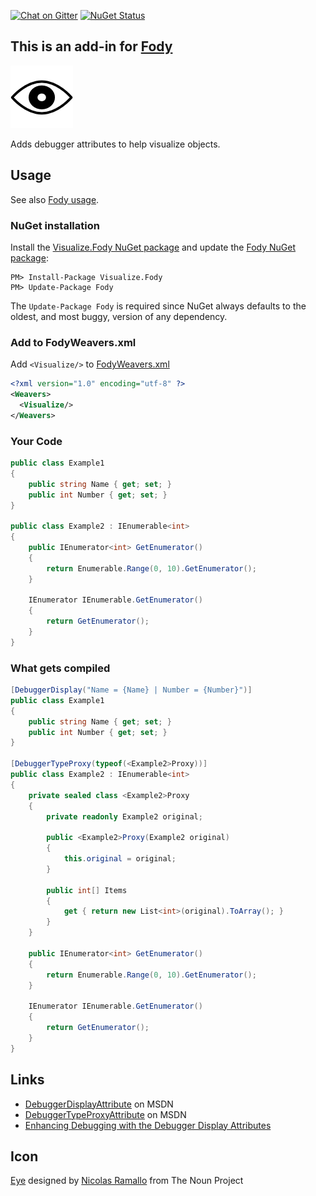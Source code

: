 [![Chat on Gitter](https://img.shields.io/gitter/room/fody/fody.svg?style=flat&max-age=86400)](https://gitter.im/Fody/Fody)
[![NuGet Status](http://img.shields.io/nuget/v/Visualize.Fody.svg?style=flat&max-age=86400)](https://www.nuget.org/packages/Visualize.Fody/)


## This is an add-in for [Fody](https://github.com/Fody/Fody/) 

![Visualize Icon - An eye](https://raw.githubusercontent.com/Fody/Visualize/master/package_icon.png)

Adds debugger attributes to help visualize objects.


## Usage

See also [Fody usage](https://github.com/Fody/Fody#usage).


### NuGet installation

Install the [Visualize.Fody NuGet package](https://nuget.org/packages/Visualize.Fody/) and update the [Fody NuGet package](https://nuget.org/packages/Fody/):

```
PM> Install-Package Visualize.Fody
PM> Update-Package Fody
```

The `Update-Package Fody` is required since NuGet always defaults to the oldest, and most buggy, version of any dependency.


### Add to FodyWeavers.xml

Add `<Visualize/>` to [FodyWeavers.xml](https://github.com/Fody/Fody#add-fodyweaversxml)

```xml
<?xml version="1.0" encoding="utf-8" ?>
<Weavers>
  <Visualize/>
</Weavers>
```


### Your Code

```c#
public class Example1
{
    public string Name { get; set; }
    public int Number { get; set; }
}

public class Example2 : IEnumerable<int>
{
    public IEnumerator<int> GetEnumerator()
    {
        return Enumerable.Range(0, 10).GetEnumerator();
    }

    IEnumerator IEnumerable.GetEnumerator()
    {
        return GetEnumerator();
    }
}
```

### What gets compiled

```c#
[DebuggerDisplay("Name = {Name} | Number = {Number}")]
public class Example1
{
    public string Name { get; set; }
    public int Number { get; set; }
}

[DebuggerTypeProxy(typeof(<Example2>Proxy))]
public class Example2 : IEnumerable<int>
{
    private sealed class <Example2>Proxy
    {
        private readonly Example2 original;

        public <Example2>Proxy(Example2 original)
        {
            this.original = original;
        }

        public int[] Items
        {
            get { return new List<int>(original).ToArray(); }
        }
    }

    public IEnumerator<int> GetEnumerator()
    {
        return Enumerable.Range(0, 10).GetEnumerator();
    }

    IEnumerator IEnumerable.GetEnumerator()
    {
        return GetEnumerator();
    }
}
```


## Links

  * [DebuggerDisplayAttribute](http://msdn.microsoft.com/en-us/library/system.diagnostics.debuggerdisplayattribute.aspx) on MSDN
  * [DebuggerTypeProxyAttribute](http://msdn.microsoft.com/en-us/library/system.diagnostics.debuggertypeproxyattribute.aspx) on MSDN
  * [Enhancing Debugging with the Debugger Display Attributes](http://msdn.microsoft.com/en-us/library/ms228992.aspx)


## Icon

[Eye](http://thenounproject.com/noun/eye/#icon-No7467) designed by [Nicolas Ramallo](http://thenounproject.com/nicografico) from The Noun Project